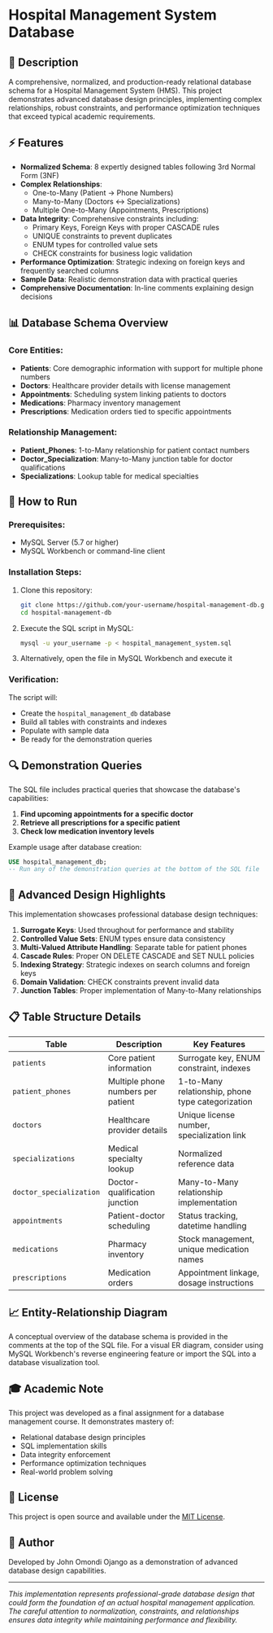 # Hospital Management System Database

## 🏥 Description
A comprehensive, normalized, and production-ready relational database schema for a Hospital Management System (HMS). This project demonstrates advanced database design principles, implementing complex relationships, robust constraints, and performance optimization techniques that exceed typical academic requirements.

## ⚡ Features
- **Normalized Schema**: 8 expertly designed tables following 3rd Normal Form (3NF)
- **Complex Relationships**: 
  - One-to-Many (Patient → Phone Numbers)
  - Many-to-Many (Doctors ↔ Specializations)
  - Multiple One-to-Many (Appointments, Prescriptions)
- **Data Integrity**: Comprehensive constraints including:
  - Primary Keys, Foreign Keys with proper CASCADE rules
  - UNIQUE constraints to prevent duplicates
  - ENUM types for controlled value sets
  - CHECK constraints for business logic validation
- **Performance Optimization**: Strategic indexing on foreign keys and frequently searched columns
- **Sample Data**: Realistic demonstration data with practical queries
- **Comprehensive Documentation**: In-line comments explaining design decisions

## 📊 Database Schema Overview

### Core Entities:
- **Patients**: Core demographic information with support for multiple phone numbers
- **Doctors**: Healthcare provider details with license management
- **Appointments**: Scheduling system linking patients to doctors
- **Medications**: Pharmacy inventory management
- **Prescriptions**: Medication orders tied to specific appointments

### Relationship Management:
- **Patient_Phones**: 1-to-Many relationship for patient contact numbers
- **Doctor_Specialization**: Many-to-Many junction table for doctor qualifications
- **Specializations**: Lookup table for medical specialties

## 🚀 How to Run

### Prerequisites:
- MySQL Server (5.7 or higher)
- MySQL Workbench or command-line client

### Installation Steps:
1. Clone this repository:
   ```bash
   git clone https://github.com/your-username/hospital-management-db.git
   cd hospital-management-db
   ```

2. Execute the SQL script in MySQL:
   ```bash
   mysql -u your_username -p < hospital_management_system.sql
   ```

3. Alternatively, open the file in MySQL Workbench and execute it

### Verification:
The script will:
- Create the `hospital_management_db` database
- Build all tables with constraints and indexes
- Populate with sample data
- Be ready for the demonstration queries

## 🔍 Demonstration Queries

The SQL file includes practical queries that showcase the database's capabilities:

1. **Find upcoming appointments for a specific doctor**
2. **Retrieve all prescriptions for a specific patient**
3. **Check low medication inventory levels**

Example usage after database creation:
```sql
USE hospital_management_db;
-- Run any of the demonstration queries at the bottom of the SQL file
```

## 🎯 Advanced Design Highlights

This implementation showcases professional database design techniques:

1. **Surrogate Keys**: Used throughout for performance and stability
2. **Controlled Value Sets**: ENUM types ensure data consistency
3. **Multi-Valued Attribute Handling**: Separate table for patient phones
4. **Cascade Rules**: Proper ON DELETE CASCADE and SET NULL policies
5. **Indexing Strategy**: Strategic indexes on search columns and foreign keys
6. **Domain Validation**: CHECK constraints prevent invalid data
7. **Junction Tables**: Proper implementation of Many-to-Many relationships

## 📋 Table Structure Details

| Table | Description | Key Features |
|-------|-------------|--------------|
| `patients` | Core patient information | Surrogate key, ENUM constraint, indexes |
| `patient_phones` | Multiple phone numbers per patient | 1-to-Many relationship, phone type categorization |
| `doctors` | Healthcare provider details | Unique license number, specialization link |
| `specializations` | Medical specialty lookup | Normalized reference data |
| `doctor_specialization` | Doctor-qualification junction | Many-to-Many relationship implementation |
| `appointments` | Patient-doctor scheduling | Status tracking, datetime handling |
| `medications` | Pharmacy inventory | Stock management, unique medication names |
| `prescriptions` | Medication orders | Appointment linkage, dosage instructions |

## 📈 Entity-Relationship Diagram

A conceptual overview of the database schema is provided in the comments at the top of the SQL file. For a visual ER diagram, consider using MySQL Workbench's reverse engineering feature or import the SQL into a database visualization tool.

## 🎓 Academic Note

This project was developed as a final assignment for a database management course. It demonstrates mastery of:
- Relational database design principles
- SQL implementation skills
- Data integrity enforcement
- Performance optimization techniques
- Real-world problem solving

## 📝 License

This project is open source and available under the [MIT License](LICENSE).

## 👥 Author

Developed by John Omondi Ojango as a demonstration of advanced database design capabilities.

---

*This implementation represents professional-grade database design that could form the foundation of an actual hospital management application. The careful attention to normalization, constraints, and relationships ensures data integrity while maintaining performance and flexibility.*

